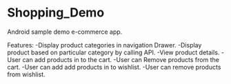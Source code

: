 # Shopping_Demo
Android sample demo e-commerce app.

Features:
-Display product categories in navigation Drawer.
-Display product based on particular category by calling API.
-View product details.
-User can add products in to the cart.
-User can Remove products from the cart.
-User can add add products in to wishlist.
-User can remove products from wishlist.
